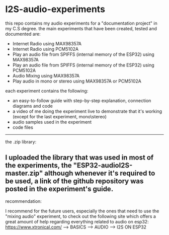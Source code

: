 # I2S-audio-experiments
this repo contains my audio experiments for a "documentation project" in my C.S degree.
the main experiments that have been created, tested and documented are:
* Internet Radio using MAX98357A
* Internet Radio using PCM5102A
* Play an audio file from SPIFFS (internal memory of the ESP32) using MAX98357A
* Play an audio file from SPIFFS (internal memory of the ESP32) using PCM5102A
* Audio Mixing using MAX98357A
* Play audio in mono or stereo using MAX98357A or PCM5102A
  
each experiment contains the following:
- an easy-to-follow guide with step-by-step explanation, connection diagrams and code
- a video of me doing the experiment live to demonstrate that it's working (except for the last experiment, mono\stereo)
- audio samples used in the experiment
- code files
---------------------------------------------------------------------------------------------------------------------------
the .zip library:

I uploaded the library that was used in most of the experiments, the "ESP32-audioI2S-master.zip"
although whenever it's required to be used, a link of the github repository was posted in the experiment's guide.
---------------------------------------------------------------------------------------------------------------------------
recommendation:

I recommend for the future users, especially the ones that need to use the "mixing audio" experiment, to check out the 
following site which offers a great amount of help regarding everything related to audio on esp32:
https://www.xtronical.com/ --> BASICS --> AUDIO --> I2S ON ESP32
